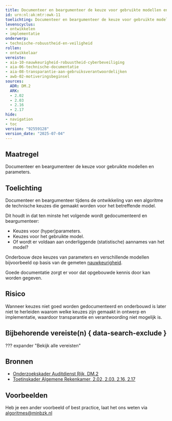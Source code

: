 ```yaml
---
title: Documenteer en beargumenteer de keuze voor gebruikte modellen en parameters
id: urn:nl:ak:mtr:owk-11
toelichting: Documenteer en beargumenteer de keuze voor gebruikte modellen en parameters.
levenscyclus:
- ontwikkelen
- implementatie
onderwerp:
- technische-robuustheid-en-veiligheid
rollen:
- ontwikkelaar
vereiste:
- aia-10-nauwkeurigheid-robuustheid-cyberbeveiliging
- aia-06-technische-documentatie
- aia-08-transparantie-aan-gebruiksverantwoordelijken
- awb-02-motiveringsbeginsel
sources:
  ADR: DM.2
  ARK:
  - 2.02
  - 2.03
  - 2.16
  - 2.17
hide:
- navigation
- toc
version: "92559128"
version_date: "2025-07-04"
---
```


<!-- Let op! onderstaande regel met 'tags' niet weghalen! Deze maakt automatisch de knopjes op basis van de metadata  -->
<!-- tags -->

## Maatregel
Documenteer en beargumenteer de keuze voor gebruikte modellen en parameters.

## Toelichting
Documenteer en beargumenteer tijdens de ontwikkeling van een algoritme de technische keuzes die gemaakt worden voor het betreffende model.

Dit houdt in dat ten minste het volgende wordt gedocumenteerd en beargumenteer:

- Keuzes voor (hyper)parameters.
- Keuzes voor het gebruikte model.
- Of wordt er voldaan aan onderliggende (statistische) aannames van het model?

Onderbouw deze keuzes van parameters en verschillende modellen bijvoorbeeld op basis van de gemeten [nauwkeurigheid](5-ver-02-evalueer-nauwkeurigheid.md).

Goede documentatie zorgt er voor dat opgebouwde kennis door kan worden gegeven.

## Risico
Wanneer keuzes niet goed worden gedocumenteerd en onderbouwd is later niet te herleiden waarom welke keuzes zijn gemaakt in ontwerp en implementatie, waardoor transparantie en verantwoording niet mogelijk is.

## Bijbehorende vereiste(n) { data-search-exclude }
??? expander "Bekijk alle vereisten"
    <!-- list_vereisten_on_maatregelen_page -->

## Bronnen
- [Onderzoekskader Auditdienst Rijk, DM.2](https://www.rijksoverheid.nl/documenten/rapporten/2023/07/11/onderzoekskader-algoritmes-adr-2023)
- [Toetinskader Algemene Rekenkamer, 2.02, 2.03, 2.16, 2.17](https://www.rekenkamer.nl/onderwerpen/algoritmes/documenten/publicaties/2024/05/15/het-toetsingskader-aan-de-slag)

## Voorbeelden
Heb je een ander voorbeeld of best practice, laat het ons weten via [algoritmes@minbzk.nl](mailto:algoritmes@minbzk.nl)
